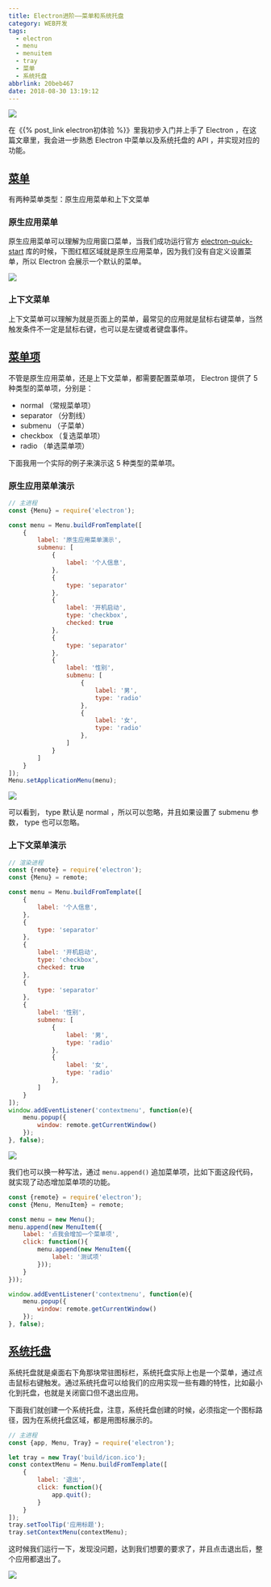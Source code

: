 ```yaml
---
title: Electron进阶——菜单和系统托盘
category: WEB开发
tags:
  - electron
  - menu
  - menuitem
  - tray
  - 菜单
  - 系统托盘
abbrlink: 20beb467
date: 2018-08-30 13:19:12
---
```


![](https://i.loli.net/2018/08/14/5b724978c354e.png)

在《{% post_link electron初体验 %}》里我初步入门并上手了 Electron ，在这篇文章里，我会进一步熟悉 Electron 中菜单以及系统托盘的 API ，并实现对应的功能。

<!-- more -->

## [菜单](https://electronjs.org/docs/api/menu)

有两种菜单类型：原生应用菜单和上下文菜单

### 原生应用菜单

原生应用菜单可以理解为应用窗口菜单，当我们成功运行官方 [electron-quick-start](https://github.com/electron/electron-quick-start) 库的时候，下图红框区域就是原生应用菜单，因为我们没有自定义设置菜单，所以 Electron 会展示一个默认的菜单。

![](https://i.loli.net/2018/08/30/5b87555268b98.png)

### 上下文菜单

上下文菜单可以理解为就是页面上的菜单，最常见的应用就是鼠标右键菜单，当然触发条件不一定是鼠标右键，也可以是左键或者键盘事件。

## [菜单项](https://electronjs.org/docs/api/menu-item)

不管是原生应用菜单，还是上下文菜单，都需要配置菜单项， Electron 提供了 5 种类型的菜单项，分别是：

- normal （常规菜单项）
- separator （分割线）
- submenu （子菜单）
- checkbox （复选菜单项）
- radio （单选菜单项）

下面我用一个实际的例子来演示这 5 种类型的菜单项。

### 原生应用菜单演示

```javascript
// 主进程
const {Menu} = require('electron');

const menu = Menu.buildFromTemplate([
    {
        label: '原生应用菜单演示',
        submenu: [
            {
                label: '个人信息',
            },
            {
                type: 'separator'
            },
            {
                label: '开机启动',
                type: 'checkbox',
                checked: true
            },
            {
                type: 'separator'
            },
            {
                label: '性别',
                submenu: [
                    {
                        label: '男',
                        type: 'radio'
                    },
                    {
                        label: '女',
                        type: 'radio'
                    },
                ]
            }
        ]
    }
]);
Menu.setApplicationMenu(menu);
```

![](https://i.loli.net/2018/08/30/5b87664e0dd32.png)

可以看到， type 默认是 normal ，所以可以忽略，并且如果设置了 submenu 参数， type 也可以忽略。

### 上下文菜单演示

```javascript
// 渲染进程
const {remote} = require('electron');
const {Menu} = remote;

const menu = Menu.buildFromTemplate([
    {
        label: '个人信息',
    },
    {
        type: 'separator'
    },
    {
        label: '开机启动',
        type: 'checkbox',
        checked: true
    },
    {
        type: 'separator'
    },
    {
        label: '性别',
        submenu: [
            {
                label: '男',
                type: 'radio'
            },
            {
                label: '女',
                type: 'radio'
            },
        ]
    }
]);
window.addEventListener('contextmenu', function(e){
    menu.popup({
        window: remote.getCurrentWindow()
    });
}, false);
```

![](https://i.loli.net/2018/08/30/5b8764a89f2d9.png)

我们也可以换一种写法，通过 `menu.append()` 追加菜单项，比如下面这段代码，就实现了动态增加菜单项的功能。

```javascript
const {remote} = require('electron');
const {Menu, MenuItem} = remote;

const menu = new Menu();
menu.append(new MenuItem({
    label: '点我会增加一个菜单项',
    click: function(){
        menu.append(new MenuItem({
            label: '测试项'
        }));
    }
}));

window.addEventListener('contextmenu', function(e){
    menu.popup({
        window: remote.getCurrentWindow()
    });
}, false);
```

## [系统托盘](https://electronjs.org/docs/api/tray)

系统托盘就是桌面右下角那块常驻图标栏，系统托盘实际上也是一个菜单，通过点击鼠标右键触发。通过系统托盘可以给我们的应用实现一些有趣的特性，比如最小化到托盘，也就是关闭窗口但不退出应用。

下面我们就创建一个系统托盘，注意，系统托盘创建的时候，必须指定一个图标路径，因为在系统托盘区域，都是用图标展示的。

```javascript
// 主进程
const {app, Menu, Tray} = require('electron');

let tray = new Tray('build/icon.ico');
const contextMenu = Menu.buildFromTemplate([
    {
        label: '退出',
        click: function(){
            app.quit();
        }
    }
]);
tray.setToolTip('应用标题');
tray.setContextMenu(contextMenu);
```

这时候我们运行一下，发现没问题，达到我们想要的要求了，并且点击退出后，整个应用都退出了。

![](https://i.loli.net/2018/08/30/5b878a9853883.png)